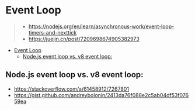 # Event Loop

> - <https://nodejs.org/en/learn/asynchronous-work/event-loop-timers-and-nexttick>
> - <https://juejin.cn/post/7209698674905382973>

- [Event Loop](#event-loop)
  - [Node.js event loop vs. v8 event loop:](#nodejs-event-loop-vs-v8-event-loop)

## Node.js event loop vs. v8 event loop:

- <https://stackoverflow.com/a/61458912/7267801>
- <https://gist.github.com/andreybolonin/2413da76f088e2c5ab04df53f07659ea>
